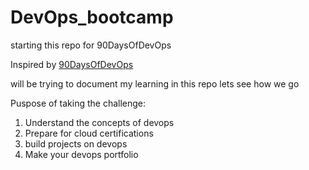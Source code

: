 # DevOps_bootcamp
starting this repo for 90DaysOfDevOps

Inspired by [90DaysOfDevOps](https://github.com/MichaelCade/90DaysOfDevOps) 

will be trying to document my learning in this repo lets see how we go

Puspose of taking the challenge:
1. Understand the concepts of devops
2. Prepare for cloud certifications
3. build projects on devops
4. Make your devops portfolio
